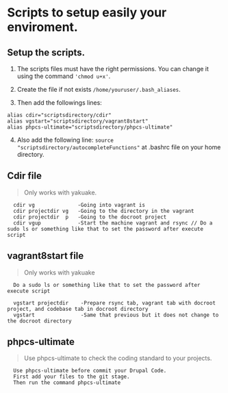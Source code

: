 # Scripts to setup easily your enviroment.

## Setup the scripts.

1. The scripts files must have the right permissions.
You can change it using the command `'chmod u+x'`.

2. Create the file if not exists `/home/youruser/.bash_aliases`.

3. Then add the followings lines:
```
alias cdir="scriptsdirectory/cdir"
alias vgstart="scriptsdirectory/vagrant8start"
alias phpcs-ultimate="scriptsdirectory/phpcs-ultimate"
```

4. Also add the following line: `source "scriptsdirectory/autocompleteFunctions"` at .bashrc file on your home directory.

## Cdir file
> Only works with yakuake.
```
  cdir vg              -Going into vagrant is
  cdir projectdir vg   -Going to the directory in the vagrant
  cdir projectdir  p   -Going to the docroot project
  cdir vgup            -Start the machine vagrant and rsync // Do a sudo ls or something like that to set the password after execute script
```

## vagrant8start file
> Only works with yakuake
```
  Do a sudo ls or something like that to set the password after execute script

  vgstart projectdir    -Prepare rsync tab, vagrant tab with docroot project, and codebase tab in docroot directory
  vgstart               -Same that previous but it does not change to the docroot directory
```

## phpcs-ultimate
> Use phpcs-ultimate to check the coding standard to your projects.
```
  Use phpcs-ultimate before commit your Drupal Code.
  First add your files to the git stage.
  Then run the command phpcs-ultimate
```
